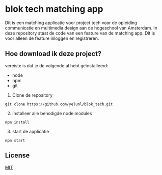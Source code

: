 # blok tech matching app

Dit is een matching applicatie voor project tech voor de opleiding communicatie en multimedia design aan de hogeschool van Amsterdam. In deze repository staat de code van een feature van de matching app. Dit is voor alleen de feature inloggen en registreren.

## Hoe download ik deze project?
vereiste is dat je de volgende al hebt geïnstalleerd:
* node
* npm
* git

1. Clone de repository

`git clone https://github.com/yelunl/blok_tech.git`

2. installeer alle benodigde node modules

`npm install`

3. start de applicatie

`npm start`


## License
[MIT](https://choosealicense.com/licenses/mit/)